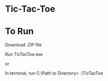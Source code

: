 # Tic-Tac-Toe
 
# To Run

Download .ZIP file

Run TicTacToe.exe

or

In terminal, run C:\Path to Directory> .\TicTacToe 

